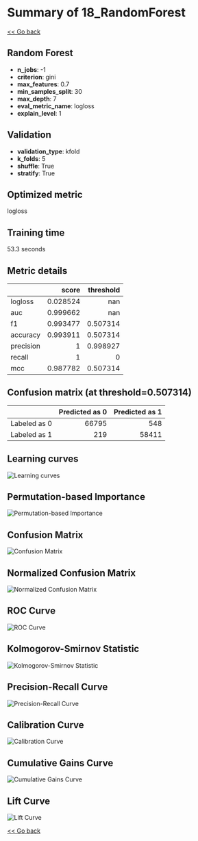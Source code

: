 # Summary of 18_RandomForest

[<< Go back](../README.md)


## Random Forest
- **n_jobs**: -1
- **criterion**: gini
- **max_features**: 0.7
- **min_samples_split**: 30
- **max_depth**: 7
- **eval_metric_name**: logloss
- **explain_level**: 1

## Validation
 - **validation_type**: kfold
 - **k_folds**: 5
 - **shuffle**: True
 - **stratify**: True

## Optimized metric
logloss

## Training time

53.3 seconds

## Metric details
|           |    score |   threshold |
|:----------|---------:|------------:|
| logloss   | 0.028524 |  nan        |
| auc       | 0.999662 |  nan        |
| f1        | 0.993477 |    0.507314 |
| accuracy  | 0.993911 |    0.507314 |
| precision | 1        |    0.998927 |
| recall    | 1        |    0        |
| mcc       | 0.987782 |    0.507314 |


## Confusion matrix (at threshold=0.507314)
|              |   Predicted as 0 |   Predicted as 1 |
|:-------------|-----------------:|-----------------:|
| Labeled as 0 |            66795 |              548 |
| Labeled as 1 |              219 |            58411 |

## Learning curves
![Learning curves](learning_curves.png)

## Permutation-based Importance
![Permutation-based Importance](permutation_importance.png)
## Confusion Matrix

![Confusion Matrix](confusion_matrix.png)


## Normalized Confusion Matrix

![Normalized Confusion Matrix](confusion_matrix_normalized.png)


## ROC Curve

![ROC Curve](roc_curve.png)


## Kolmogorov-Smirnov Statistic

![Kolmogorov-Smirnov Statistic](ks_statistic.png)


## Precision-Recall Curve

![Precision-Recall Curve](precision_recall_curve.png)


## Calibration Curve

![Calibration Curve](calibration_curve_curve.png)


## Cumulative Gains Curve

![Cumulative Gains Curve](cumulative_gains_curve.png)


## Lift Curve

![Lift Curve](lift_curve.png)



[<< Go back](../README.md)
